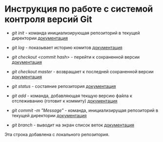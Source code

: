 # Инструкция по работе с системой контроля версий Git

* *git init* - команда инициализирующая репозиторий в текущей директории [документация](https://git-scm.com/docs/git-init)

* *git log* - показывает историю комитов [документация](https://git-scm.com/docs/git-log)

* *git checkout \<commit hash>* -  перейти к сохраненной версии [документация](https://git-scm.com/docs/git-checkout)

* *git checkout master* - возвращает к последней сохраненной версии [документация](https://git-scm.com/docs/git-checkout) 

* *git status* - состаяние репозитория [документация](https://git-scm.com/docs/git-status) 

* *git add* - команда, добавляющая текщую версию файла к отслеживанию (готовит к коммиту) [документация](https://git-scm.com/docs/git-add)

* *git commit -m "Message"* - команда, инициализирущая репозиторий в текущей директории [документация](https://git-scm.com/docs/git-commit)

* *git branch* - выводит на экран список веток [документация](https://git-scm.com/docs/git-branch)

Эта строка добавлена с локального репозитория.